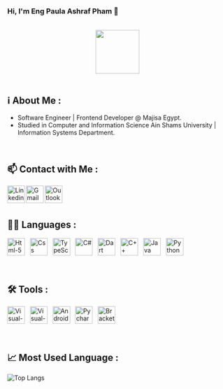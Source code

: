 ### Hi, I'm Eng Paula Ashraf Pham 👋

<!--
**paula-ashraf/Paula-Ashraf** is a ✨ _special_ ✨ repository because its `README.md` (this file) appears on your GitHub profile.

Here are some ideas to get you started:

- 🔭 I’m currently working on ...
- 🌱 I’m currently learning ...
- 👯 I’m looking to collaborate on ...
- 🤔 I’m looking for help with ...
- 💬 Ask me about ...
- 📫 How to reach me: ...
- 😄 Pronouns: ...
- ⚡ Fun fact: ...
-->
<br>

<div id="header" align="center">
  <img src="https://cdn-icons-png.flaticon.com/512/1688/1688451.png" width="100"/>
</div>

<br>
  
## ℹ️ About Me :
- Software Engineer | Frontend Developer @ Majisa Egypt.
- Studied in Computer and Information Science Ain Shams University | Information Systems Department.

<br>

## 📫 Contact with Me :

[<img align="left" alt="Linkedin" width="40" height="40" src="https://img.icons8.com/?size=512&id=13930&format=png" />][linkedin]&nbsp;&nbsp;
[<img align="left" alt="Gmail" width="40" height="40" src="https://img.icons8.com/?size=512&id=P7UIlhbpWzZm&format=png" />][Gmail]&nbsp;&nbsp;
[<img align="left" alt="Outlook" width="40" height="40" src="https://img.icons8.com/?size=512&id=117562&format=png" />][Outlook]&nbsp;&nbsp;

[linkedin]: https://www.linkedin.com/in/paula-a-pham/
[Gmail]: mailto:paula.a.pham@gmail.com
[Outlook]: mailto:paula.a.pham@outlook.com

<br>

## 👨‍💻 Languages :

<img src="https://cdn-icons-png.flaticon.com/512/174/174854.png" title="Html-5" alt="Html-5" width="40" height="40"/>&nbsp;&nbsp;
<img src="https://cdn-icons-png.flaticon.com/512/732/732190.png" title="Css" alt="Css" width="40" height="40"/>&nbsp;&nbsp;
<img src="https://cdn-icons-png.flaticon.com/128/5968/5968381.png" title="TypeScript" alt="TypeScript" width="40" height="40"/>&nbsp;&nbsp;
<img src="https://cdn-icons-png.flaticon.com/128/6132/6132221.png" title="C#" alt="C#" width="40" height="40"/>&nbsp;&nbsp;
<img src="https://img.icons8.com/?size=512&id=7AFcZ2zirX6Y&format=png" title="Dart" alt="Dart" width="40" height="40"/>&nbsp;&nbsp;
<img src="https://cdn-icons-png.flaticon.com/512/6132/6132222.png" title="C++" alt="C++" width="40" height="40"/>&nbsp;&nbsp;
<img src="https://cdn-icons-png.flaticon.com/512/5968/5968282.png" title="Java" alt="Java" width="40" height="40"/>&nbsp;&nbsp;
<img src="https://cdn-icons-png.flaticon.com/512/5968/5968350.png" title="Python" alt="Python" width="40" height="40"/>&nbsp;&nbsp;

<br>
  
## :hammer_and_wrench: Tools :

<img src="https://img.icons8.com/?size=512&id=9OGIyU8hrxW5&format=png" title="Visual-Studio-Code" alt="Visual-Studio-Code" width="40" height="40"/>&nbsp;&nbsp;
<img src="https://upload.wikimedia.org/wikipedia/commons/thumb/5/59/Visual_Studio_Icon_2019.svg/800px-Visual_Studio_Icon_2019.svg.png" title="Visual-Studio" alt="Visual-Studio" width="40" height="40"/>&nbsp;&nbsp;
<img src="https://img.icons8.com/?size=512&id=04OFrkjznvcd&format=png" title="Android-Studio" alt="Android-Studio" width="40" height="40"/>&nbsp;&nbsp;
<img src="https://upload.wikimedia.org/wikipedia/commons/thumb/1/1d/PyCharm_Icon.svg/800px-PyCharm_Icon.svg.png" title="Pycharm" alt="Pycharm" width="40" height="40"/>&nbsp;&nbsp;
<img src="https://upload.wikimedia.org/wikipedia/commons/thumb/4/4c/Brackets_Icon.svg/800px-Brackets_Icon.svg.png" title="Brackets" alt="Brackets" width="40" height="40"/>&nbsp;&nbsp;

<br>

## 📈 Most Used Language :
![Top Langs](https://github-readme-stats.vercel.app/api/top-langs/?username=paula-a-pham&layout=compact&theme=dark)

